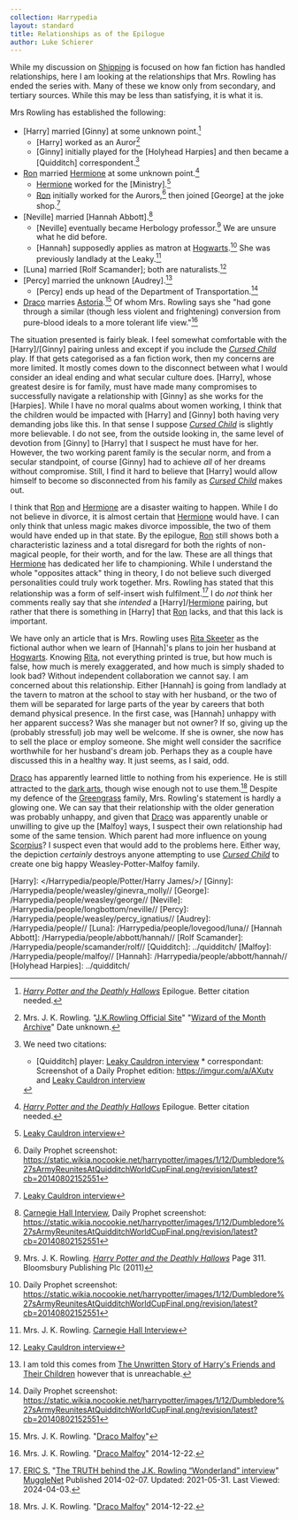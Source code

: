 ```yaml
---
collection: Harrypedia
layout: standard
title: Relationships as of the Epilogue
author: Luke Schierer
---
```


While my discussion on [Shipping] is focused on how fan fiction has
handled relationships, here I am looking at the relationships that
Mrs. Rowling has ended the series with. Many of these we know only
from secondary, and tertiary sources. While this may be less than
satisfying, it is what it is.

Mrs Rowling has established the following:

- [Harry] married [Ginny] at some unknown point.[^HPGW]
  - [Harry] worked as an Auror[^HPJob]
  - [Ginny] initially played for the [Holyhead Harpies]
    and then became a [Quidditch] correspondent.[^GWJob]
- [Ron] married [Hermione] at some unknown point.[^RWHG]
  - [Hermione] worked for the [Ministry].[^HGJob]
  - [Ron] initially worked for the Aurors,[^RWJ1] then
    joined [George] at the joke shop.[^RWJob]
- [Neville] married [Hannah Abbott].[^NLHA]
  - [Neville] eventually became Herbology professor.[^NLJob] We are
    unsure what he did before.
  - [Hannah] supposedly applies as matron at [Hogwarts].[^HAJ2]
    She was previously landlady at the Leaky.[^HAJ1]
- [Luna] married [Rolf Scamander]; both are naturalists.[^LSRS]
- [Percy] married the unknown [Audrey].[^PWA]
  - [Percy] ends up head of the Department of Transportation.[^PWJob]
- [Draco] marries [Astoria].[^DMAG] Of whom Mrs. Rowling says she
  "had gone through a similar (though less violent and frightening)
  conversion from pure-blood ideals to a more tolerant life view."[^AG]

The situation presented is fairly bleak. I feel somewhat comfortable
with the [Harry]/[Ginny] pairing unless and except if you include the
_[Cursed Child]_ play. If that gets categorised as a fan fiction
work, then my concerns are more limited. It mostly comes down to the
disconnect between what I would consider an ideal ending and what
secular culture does. [Harry], whose greatest desire is for family,
must have made many compromises to successfully navigate a
relationship with [Ginny] as she works for the [Harpies]. While I
have no moral qualms about women working, I think that the children
would be impacted with [Harry] and [Ginny] both having very demanding
jobs like this. In that sense I suppose _[Cursed Child]_ is slightly
more believable. I do not see, from the outside looking in, the same
level of devotion from [Ginny] to [Harry] that I suspect he must have
for her. However, the two working parent family is the secular norm,
and from a secular standpoint, of course [Ginny] had to achieve _all_
of her dreams without compromise. Still, I find it hard to believe
that [Harry] would allow himself to become so disconnected from his
family as _[Cursed Child]_ makes out.

I think that [Ron] and [Hermione] are a disaster waiting to happen.
While I do not believe in divorce, it is almost certain that
[Hermione] would have. I can only think that unless magic makes
divorce impossible, the two of them would have ended up in that state.
By the epilogue, [Ron] still shows both a characteristic laziness and
a total disregard for both the rights of non-magical people, for their
worth, and for the law. These are all things that [Hermione] has
dedicated her life to championing. While I understand the whole
"opposites attack" thing in theory, I do not believe such diverged
personalities could truly work together. Mrs. Rowling has stated that this relationship was a form of self-insert wish fulfilment.[^240403-1] I do
_not_ think her comments really say that she _intended_ a [Harry]/[Hermione]
pairing, but rather that there is something in [Harry] that [Ron] lacks, and that this lack is important.

We have only an article that is Mrs. Rowling uses [Rita Skeeter] as
the fictional author when we learn of [Hannah]'s plans to join her
husband at [Hogwarts]. Knowing [Rita], not everything printed is
true, but how much is false, how much is merely exaggerated, and how
much is simply shaded to look bad? Without independent collaboration
we cannot say. I am concerned about this relationship. Either
[Hannah] is going from landlady at the tavern to matron at the school
to stay with her husband, or the two of them will be separated for
large parts of the year by careers that both demand physical presence.
In the first case, was [Hannah] unhappy with her apparent success?
Was she manager but not owner? If so, giving up the (probably
stressful) job may well be welcome. If she is owner, she now has to
sell the place or employ someone. She might well consider the
sacrifice worthwhile for her husband's dream job. Perhaps they as a
couple have discussed this in a healthy way. It just seems, as I
said, odd.

[Draco] has apparently learned little to nothing from his experience.
He is still attracted to the [dark arts], though wise enough not to
use them.[^DMDA] Despite my defence of the [Greengrass] family, Mrs.
Rowling's statement is hardly a glowing one. We can say that their
relationship with the older generation was probably unhappy, and given
that [Draco] was apparently unable or unwilling to give up the
[Malfoy] ways, I suspect their own relationship had some of the same
tension. Which parent had more influence on young [Scorpius]? I
suspect even that would add to the problems here. Either way, the
depiction _certainly_ destroys anyone attempting to use _[Cursed Child]_
to create one big happy Weasley-Potter-Malfoy family.

[Shipping]: ../shipping/
[Astoria]: /Harrypedia/people/greengrass/astoria//
[Draco]: /Harrypedia/people/malfoy/draco_lucius//
[Scorpius]: /Harrypedia/people/malfoy/scorpius//
[Greengrass]: /Harrypedia/people/greengrass//
[dark arts]: /Harrypedia/magic/dark//
[Rita]: /Harrypedia/people/skeeter/rita//
[Rita Skeeter]: /Harrypedia/people/skeeter/rita//
[Hogwarts]: /Harrypedia/hogwarts/
[Ron]: /Harrypedia/people/weasley/ronald_bilius//
[Hermione]: /Harrypedia/people/granger/hermione_jean//
[Harry]: </Harrypedia/people/Potter/Harry James/>/
[Ginny]: /Harrypedia/people/weasley/ginevra_molly//
[George]: /Harrypedia/people/weasley/george//
[Neville]: /Harrypedia/people/longbottom/neville//
[Percy]: /Harrypedia/people/weasley/percy_ignatius//
[Audrey]: /Harrypedia/people//
[Luna]: /Harrypedia/people/lovegood/luna//
[Hannah Abbott]: /Harrypedia/people/abbott/hannah//
[Rolf Scamander]: /Harrypedia/people/scamander/rolf//
[Quidditch]: ../quidditch/
[Malfoy]: /Harrypedia/people/malfoy//
[Hannah]: /Harrypedia/people/abbott/hannah//
[Holyhead Harpies]: ../quidditch/

[^AG]: Mrs. J. K. Rowling. "[Draco Malfoy]" 2014-12-22.

[^DWAG]: Mrs. J. K. Rowling. "[Draco Malfoy]" 2014-12-22.

[^DMDA]: Mrs. J. K. Rowling. "[Draco Malfoy]" 2014-12-22.

[Draco Malfoy]: https://www.rowlingindex.org/work/dmpm/

[^DMAG]: Mrs. J. K. Rowling. "[Draco Malfoy]"

[^PWA]: I am told this comes from [The Unwritten Story of Harry's Friends and Their Children](http://entertainment.timesonline.co.uk/tol/arts_and_entertainment/books/article3105517.ece) however that is unreachable.

[^NLHA]: [Carnegie Hall Interview], Daily Prophet screenshot: https://static.wikia.nocookie.net/harrypotter/images/1/12/Dumbledore%27sArmyReunitesAtQuidditchWorldCupFinal.png/revision/latest?cb=20140802152551

[^PWJob]: Daily Prophet screenshot: https://static.wikia.nocookie.net/harrypotter/images/1/12/Dumbledore%27sArmyReunitesAtQuidditchWorldCupFinal.png/revision/latest?cb=20140802152551

[^HAJ2]: Daily Prophet screenshot: https://static.wikia.nocookie.net/harrypotter/images/1/12/Dumbledore%27sArmyReunitesAtQuidditchWorldCupFinal.png/revision/latest?cb=20140802152551

[^HAJ1]: Mrs. J. K. Rowling. [Carnegie Hall Interview]

[Carnegie Hall Interview]: http://www.the-leaky-cauldron.org/2007/10/20/j-k-rowling-at-carnegie-hall-reveals-dumbledore-is-gay-neville-marries-hannah-abbott-and-scores-more/

[^LSRS]: [Leaky Cauldron interview]

[^HGJob]: [Leaky Cauldron interview]

[^RWJob]: [Leaky Cauldron interview]

[^NLJob]:
    Mrs. J. K. Rowling. _[Harry Potter and the Deathly Hallows]_
    Page 311. Bloomsbury Publishing Plc (2011)

[Harry Potter and the Deathly Hallows]: https://www.librarything.com/work/3577382

[^RWJ1]: Daily Prophet screenshot: https://static.wikia.nocookie.net/harrypotter/images/1/12/Dumbledore%27sArmyReunitesAtQuidditchWorldCupFinal.png/revision/latest?cb=20140802152551

[^GWJob]: We need two citations:

    - [Quidditch] player: [Leaky Cauldron interview] \* correspondant:
      Screenshot of a Daily Prophet edition: https://imgur.com/a/AXutv
      and [Leaky Cauldron interview]

[Leaky Cauldron interview]: http://www.the-leaky-cauldron.org/2007/07/30/j-k-rowling-web-chat-transcript/

[^HPJob]: Mrs. J. K. Rowling. "[J.K.Rowling Official Site]" "[Wizard of the Month Archive]" Date unknown.

[J.K.Rowling Official Site]: https://www.therowlinglibrary.com/jkrowling.com/textonly/en
[Wizard of the Month Archive]: https://www.therowlinglibrary.com/jkrowling.com/textonly/en/wotm.html

[^RWHG]: _[Harry Potter and the Deathly Hallows]_ Epilogue. Better citation needed.

[^HPGW]: _[Harry Potter and the Deathly Hallows]_ Epilogue. Better citation needed.

[Harry Potter and the Deathly Hallows]: https://www.librarything.com/work/3577382
[Cursed Child]: https://www.librarything.com/work/23409259

[^240403-1]:
    [ERIC S.](https://www.mugglenet.com/author/eric/)
    "[The TRUTH behind the J.K. Rowling “Wonderland” interview](https://www.mugglenet.com/2014/02/the-truth-behind-the-j-k-rowling-wonderland-interview/)"
    [MuggleNet](https://www.mugglenet.com/) Published 2014-02-07. Updated: 2021-05-31. Last Viewed: 2024-04-03.
